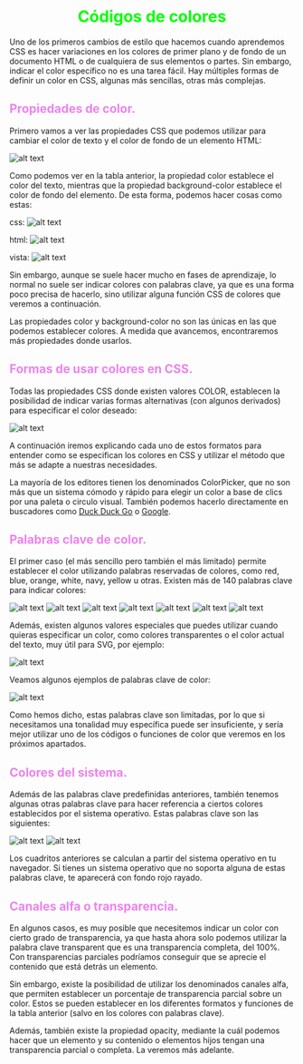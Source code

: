 # <span style="color:lime"><center>Códigos de colores</center></span>

Uno de los primeros cambios de estilo que hacemos cuando aprendemos CSS es hacer variaciones en los colores de primer plano y de fondo de un documento HTML o de cualquiera de sus elementos o partes. Sin embargo, indicar el color específico no es una tarea fácil. Hay múltiples formas de definir un color en CSS, algunas más sencillas, otras más complejas.

## <span style="color:violet">Propiedades de color.</span>
Primero vamos a ver las propiedades CSS que podemos utilizar para cambiar el color de texto y el color de fondo de un elemento HTML:

![alt text](./imagenes-codigos-de-colores/image.png)

Como podemos ver en la tabla anterior, la propiedad color establece el color del texto, mientras que la propiedad background-color establece el color de fondo del elemento. De esta forma, podemos hacer cosas como estas:

css:
![alt text](./imagenes-codigos-de-colores/image-1.png)

html:
![alt text](./imagenes-codigos-de-colores/image-2.png)

vista:
![alt text](./imagenes-codigos-de-colores/image-3.png)

Sin embargo, aunque se suele hacer mucho en fases de aprendizaje, lo normal no suele ser indicar colores con palabras clave, ya que es una forma poco precisa de hacerlo, sino utilizar alguna función CSS de colores que veremos a continuación.

Las propiedades color y background-color no son las únicas en las que podemos establecer colores. A medida que avancemos, encontraremos más propiedades donde usarlos.

## <span style="color:violet">Formas de usar colores en CSS.</span>
Todas las propiedades CSS donde existen valores COLOR, establecen la posibilidad de indicar varias formas alternativas (con algunos derivados) para especificar el color deseado:

![alt text](./imagenes-codigos-de-colores/image-4.png)

A continuación iremos explicando cada uno de estos formatos para entender como se especifican los colores en CSS y utilizar el método que más se adapte a nuestras necesidades.

La mayoría de los editores tienen los denominados ColorPicker, que no son más que un sistema cómodo y rápido para elegir un color a base de clics por una paleta o circulo visual. También podemos hacerlo directamente en buscadores como [Duck Duck Go](https://duckduckgo.com/?q=colorpicker) o [Google](https://www.google.com/search?q=colorpicker).

## <span style="color:violet">Palabras clave de color.</span>
El primer caso (el más sencillo pero también el más limitado) permite establecer el color utilizando palabras reservadas de colores, como red, blue, orange, white, navy, yellow u otras. Existen más de 140 palabras clave para indicar colores:

![alt text](./imagenes-codigos-de-colores/image-5.png)
![alt text](./imagenes-codigos-de-colores/image-6.png)
![alt text](./imagenes-codigos-de-colores/image-7.png)
![alt text](./imagenes-codigos-de-colores/image-8.png)
![alt text](./imagenes-codigos-de-colores/image-9.png)
![alt text](./imagenes-codigos-de-colores/image-10.png)
![alt text](./imagenes-codigos-de-colores/image-11.png)

Además, existen algunos valores especiales que puedes utilizar cuando quieras especificar un color, como colores transparentes o el color actual del texto, muy útil para SVG, por ejemplo:

![alt text](./imagenes-codigos-de-colores/image-12.png)

Veamos algunos ejemplos de palabras clave de color:

![alt text](./imagenes-codigos-de-colores/image-13.png)

Como hemos dicho, estas palabras clave son limitadas, por lo que si necesitamos una tonalidad muy específica puede ser insuficiente, y sería mejor utilizar uno de los códigos o funciones de color que veremos en los próximos apartados.

## <span style="color:violet">Colores del sistema.</span>
Además de las palabras clave predefinidas anteriores, también tenemos algunas otras palabras clave para hacer referencia a ciertos colores establecidos por el sistema operativo. Estas palabras clave son las siguientes:

![alt text](./imagenes-codigos-de-colores/image-14.png)
![alt text](./imagenes-codigos-de-colores/image-15.png)

Los cuadritos anteriores se calculan a partir del sistema operativo en tu navegador. Si tienes un sistema operativo que no soporta alguna de estas palabras clave, te aparecerá con fondo rojo rayado.

## <span style="color:violet">Canales alfa o transparencia.</span>
En algunos casos, es muy posible que necesitemos indicar un color con cierto grado de transparencia, ya que hasta ahora solo podemos utilizar la palabra clave transparent que es una transparencia completa, del 100%. Con transparencias parciales podríamos conseguir que se aprecie el contenido que está detrás un elemento.

Sin embargo, existe la posibilidad de utilizar los denominados canales alfa, que permiten establecer un porcentaje de transparencia parcial sobre un color. Estos se pueden establecer en los diferentes formatos y funciones de la tabla anterior (salvo en los colores con palabras clave).

Además, también existe la propiedad opacity, mediante la cuál podemos hacer que un elemento y su contenido o elementos hijos tengan una transparencia parcial o completa. La veremos más adelante.

